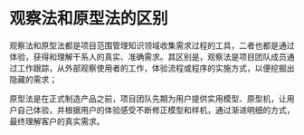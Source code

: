 # 观察法和原型法的区别

观察法和原型法都是项目范围管理知识领域收集需求过程的工具，二者也都是通过体验，获得和理解干系人的真实、准确需求。其区别是，观察法是项目团队成员通过工作跟踪，从外部观察使用者的工作，体验流程或程序的实施方式，以便挖掘出隐藏的需求；

原型法是在正式制造产品之前，项目团队先期为用户提供实用模型、原型机，让用户自己体验，并根据用户的体验感受不断修正模型和样机，通过渐进明细的方式，最终理解客户的真实需求。